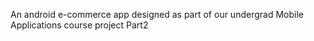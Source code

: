 An android e-commerce app designed as part of our undergrad Mobile Applications course project
Part2
